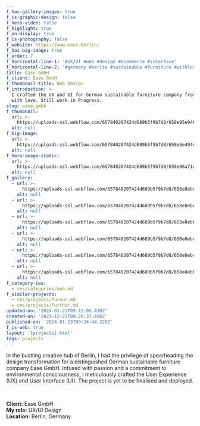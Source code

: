 ```yaml
---
f_has-gallery-images: true
f_is-graphic-design: false
f_hero-video: false
f_highlight: true
f_on-display: true
f_is-photography: false
f_website: https://www.ease.berlin/
f_has-big-image: true
f_order: 7
f_horizontal-line-1: '#UX/UI #web #design #ecommerce #interface'
f_horizontal-line-2: '#germany #berlin #sustainable #furniture #withlove'
title: Ease GmbH
f_client: Ease GmbH
f_thumbnail-title: Web Design
f_introduction: >-
  I crafted the UX and UI for German sustainable furniture company from Berlin,
  with love. Still work in Progress.
slug: ease-gmbh
f_thumbnail:
  url: >-
    https://uploads-ssl.webflow.com/657840207424d689b5f9b7d8/658e95e946a2dae0520fc991_thumbnail.jpg
  alt: null
f_big-image:
  url: >-
    https://uploads-ssl.webflow.com/657840207424d689b5f9b7d8/658e8e494e87fa2085326954_highlight.jpg
  alt: null
f_hero-image-static:
  url: >-
    https://uploads-ssl.webflow.com/657840207424d689b5f9b7d8/658e96a71c31c1ee98a4fd4e_hero.jpg
  alt: null
f_gallery:
  - url: >-
      https://uploads-ssl.webflow.com/657840207424d689b5f9b7d8/658e8ebc39b8ba9d61863fd9_ease-01.jpg
    alt: null
  - url: >-
      https://uploads-ssl.webflow.com/657840207424d689b5f9b7d8/658e8ebc0f2f680e3ee344df_ease-02.jpg
    alt: null
  - url: >-
      https://uploads-ssl.webflow.com/657840207424d689b5f9b7d8/658e8ebb4205f28754d4f8a8_ease-03.jpg
    alt: null
  - url: >-
      https://uploads-ssl.webflow.com/657840207424d689b5f9b7d8/658e8ebc3b23dfb66e57a978_ease-07.jpg
    alt: null
  - url: >-
      https://uploads-ssl.webflow.com/657840207424d689b5f9b7d8/658e8ebc93829cd0bf6cd624_ease-05.jpg
    alt: null
  - url: >-
      https://uploads-ssl.webflow.com/657840207424d689b5f9b7d8/658e8ebbb3102c387dc9b5f3_ease-06.jpg
    alt: null
f_category-ies:
  - cms/categories/web.md
f_similar-projects:
  - cms/projects/fureur.md
  - cms/projects/further.md
updated-on: '2024-01-23T09:15:05.430Z'
created-on: '2023-12-29T09:20:37.498Z'
published-on: '2024-01-23T09:24:44.225Z'
f_is-web: true
layout: '[projects].html'
tags: projects
---
```


In the bustling creative hub of Berlin, I had the privilege of spearheading the design transformation for a distinguished German sustainable furniture company Ease GmbH. Infused with passion and a commitment to environmental consciousness, I meticulously crafted the User Experience (UX) and User Interface (UI). The project is yet to be finalised and deployed.

‍

**Client:** Ease GmbH  
**My role:** UX/UI Design  
**Location:** Berlin, Germany
